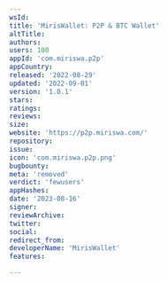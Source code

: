 ```yaml
---
wsId: 
title: 'MirisWallet: P2P & BTC Wallet'
altTitle: 
authors: 
users: 100
appId: 'com.miriswa.p2p'
appCountry: 
released: '2022-08-29'
updated: '2022-09-01'
version: '1.0.1'
stars: 
ratings: 
reviews: 
size: 
website: 'https://p2p.miriswa.com/'
repository: 
issue: 
icon: 'com.miriswa.p2p.png'
bugbounty: 
meta: 'removed'
verdict: 'fewusers'
appHashes: 
date: '2023-08-16'
signer: 
reviewArchive: 
twitter: 
social: 
redirect_from: 
developerName: 'MirisWallet'
features: 

---
```


